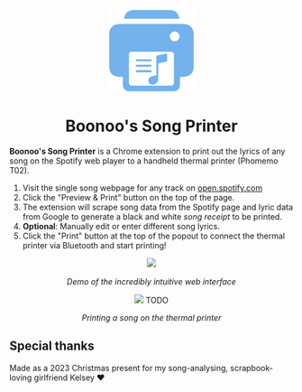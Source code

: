<!-- PROJECT LOGO -->
<br />
<div align="center">
  <img src="readme_assets/logo.png" alt="Logo" width="150" height="150">
  <h1>Boonoo's Song Printer</h1>
</div>

**Boonoo's Song Printer** is a Chrome extension to print out the lyrics of any song on the Spotify web player to a handheld thermal printer (Phomemo T02).

1. Visit the single song webpage for any track on [open.spotify.com](open.spotify.com)
2. Click the "Preview & Print" button on the top of the page.
3. The extension will scrape song data from the Spotify page and lyric data from Google to generate a black and white _song receipt_ to be printed.
4. **Optional**: Manually edit or enter different song lyrics.
5. Click the "Print" button at the top of the popout to connect the thermal printer via Bluetooth and start printing!



<div align="center">

![](readme_assets/web_demo.gif)

<i>Demo of the incredibly intuitive web interface</i>
</div>


<div align="center">

![](readme_assets/live_demo.gif)
TODO

<i>Printing a song on the thermal printer</i>
</div>

## Special thanks

Made as a 2023 Christmas present for my song-analysing, scrapbook-loving girlfriend Kelsey :heart:

